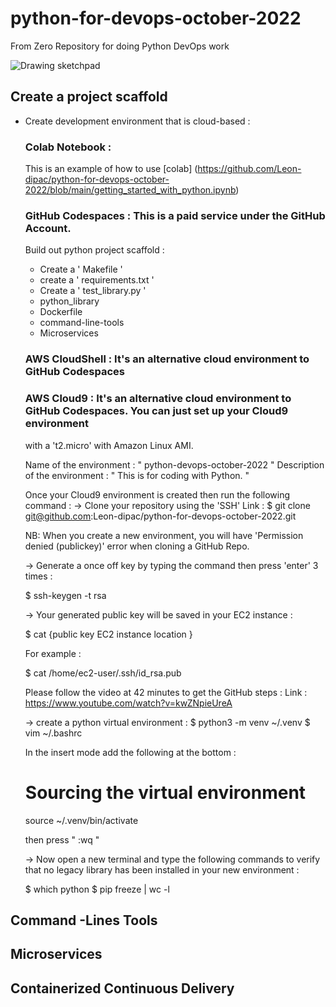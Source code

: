 # python-for-devops-october-2022
From Zero Repository for doing Python DevOps work


![Drawing sketchpad](https://user-images.githubusercontent.com/60753177/192761015-5838aab5-fd95-4b3a-bc75-bc8f146478b8.png)


## Create a project scaffold

  * Create development environment that is cloud-based : 
  
    ### Colab Notebook :
    
    This is an example of how to use [colab] (https://github.com/Leon-dipac/python-for-devops-october-2022/blob/main/getting_started_with_python.ipynb)
    
    ### GitHub Codespaces : This is a paid service under the GitHub Account.
    
    Build out python project scaffold :
    
    * Create a ' Makefile '
    * create a ' requirements.txt '
    * Create a ' test_library.py '
    * python_library
    * Dockerfile
    * command-line-tools
    * Microservices


    ### AWS CloudShell : It's an alternative cloud environment to GitHub Codespaces
    
    ### AWS Cloud9 : It's an alternative cloud environment to GitHub Codespaces. You can just set up your Cloud9 environment 
    with a 't2.micro' with Amazon Linux AMI.
    
    Name of the environment : " python-devops-october-2022 "
    Description of the environment : " This is for coding with Python. "
    
    Once your Cloud9 environment is created then run the following command :
      -> Clone your repository using the 'SSH' Link :
      $ git clone git@github.com:Leon-dipac/python-for-devops-october-2022.git
      
      NB: When you create a new environment, you will have 'Permission denied (publickey)' error when cloning a GitHub Repo.
      
      -> Generate a once off key by typing the command then press 'enter' 3 times : 
      
      $ ssh-keygen -t rsa
      
      -> Your generated public key will be saved in your EC2 instance :
      
      $ cat {public key EC2 instance location }
      
       For example : 
       
      $ cat /home/ec2-user/.ssh/id_rsa.pub
      
      Please follow the video at 42 minutes to get the GitHub steps :
        Link : https://www.youtube.com/watch?v=kwZNpieUreA
        
      -> create a python virtual environment : 
      $ python3 -m venv ~/.venv
      $ vim ~/.bashrc
      
      In the insert mode add the following at the bottom :
      
      # Sourcing the virtual environment
      source ~/.venv/bin/activate
      
      then press " :wq "
      
      -> Now open a new terminal and type the following commands to verify that no legacy library has been installed in your new environment :
      
      $ which python
      $ pip freeze | wc -l




## Command -Lines Tools

## Microservices

## Containerized Continuous Delivery

